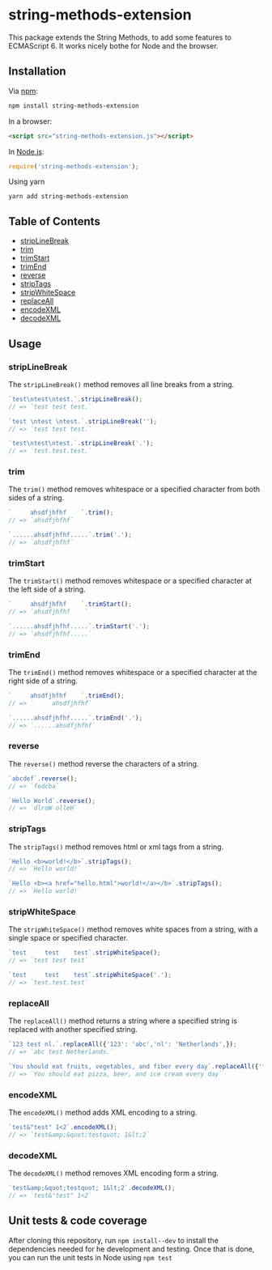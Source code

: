 # string-methods-extension
This package extends the String Methods, to add some features to ECMAScript 6. 
It works nicely bothe for Node and the browser.

## Installation

Via [npm](https://www.npmjs.com/):

```bash
npm install string-methods-extension
```

In a browser:

```html
<script src="string-methods-extension.js"></script>
```

In [Node.js](https://nodejs.org/):

```js
require('string-methods-extension');
```

Using yarn

`yarn add string-methods-extension`

## Table of Contents
* [stripLineBreak](#striplinebreak)
* [trim](#trim)
* [trimStart](#trimstart)
* [trimEnd](#trimend)
* [reverse](#reverse)
* [stripTags](#striptags)
* [stripWhiteSpace](#stripwhitespace)
* [replaceAll](#replaceall)
* [encodeXML](#encodexml)
* [decodeXML](#decodexml)

## Usage

### stripLineBreak

The `stripLineBreak()` method removes all line breaks from a string.

```javascript
`test\ntest\ntest.`.stripLineBreak();
// => `test test test.`

`test \ntest \ntest.`.stripLineBreak('');
// => `test test test.`

`test\ntest\ntest.`.stripLineBreak('.');
// => `test.test.test.`
```

### trim

The `trim()` method removes whitespace or a specified character from both sides of a string.

```javascript
`     ahsdfjhfhf    `.trim();
// => `ahsdfjhfhf`

`......ahsdfjhfhf.....`.trim('.');
// => `ahsdfjhfhf`
```

### trimStart

The `trimStart()` method removes whitespace or a specified character at the left side of a string.

```javascript
`     ahsdfjhfhf    `.trimStart();
// => `ahsdfjhfhf    `

`......ahsdfjhfhf.....`.trimStart('.');
// => `ahsdfjhfhf.....`
```

### trimEnd

The `trimEnd()` method removes whitespace or a specified character at the right side of a string.

```javascript
`     ahsdfjhfhf    `.trimEnd();
// => `     ahsdfjhfhf`

`......ahsdfjhfhf.....`.trimEnd('.');
// => `......ahsdfjhfhf`
```

### reverse

The `reverse()` method reverse the characters of a string.

```javascript
`abcdef`.reverse();
// => `fedcba`

`Hello World`.reverse();
// => `dlroW olleH`
```

### stripTags

The `stripTags()` method removes html or xml tags from a string.

```javascript
`Hello <b>world!</b>`.stripTags();
// => `Hello world!`

`Hello <b><a href="hello.html">world!</a></b>`.stripTags();
// => `Hello world!`
```

### stripWhiteSpace

The `stripWhiteSpace()` method removes white spaces from a string, with a single space or specified character.

```javascript
`test     test    test`.stripWhiteSpace();
// => `test test test`

`test     test    test`.stripWhiteSpace('.');
// => `test.test.test`
```

### replaceAll

The `replaceAll()` method returns a string where a specified string is replaced with another specified string.

```javascript
`123 test nl.`.replaceAll({'123': 'abc','nl': 'Netherlands',});
// => `abc test Netherlands.`

`You should eat fruits, vegetables, and fiber every day`.replaceAll({'fruits': 'pizza','vegetables': 'beer', 'fiber': 'ice cream',});
// => `You should eat pizza, beer, and ice cream every day`
```

### encodeXML

The `encodeXML()` method adds XML encoding to a string.

```javascript
`test&"test" 1<2`.encodeXML();
// => `test&amp;&quot;testquot; 1&lt;2`
```

### decodeXML

The `decodeXML()` method removes XML encoding form a string.

```javascript
`test&amp;&quot;testquot; 1&lt;2`.decodeXML();
// => `test&"test" 1<2`
```


## Unit tests & code coverage

After cloning this repository, run `npm install--dev` to install the dependencies needed for he development and testing.
Once that is done, you can run the unit tests in Node using `npm test`

